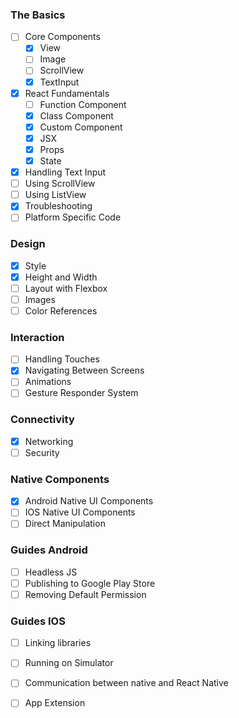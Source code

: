 ### The Basics
- [ ] Core Components
  - [x] View
  - [ ] Image
  - [ ] ScrollView
  - [x] TextInput
- [x] React Fundamentals
  - [ ] Function Component
  - [x] Class Component
  - [x] Custom Component
  - [x] JSX
  - [x] Props
  - [x] State
- [x] Handling Text Input
- [ ] Using ScrollView
- [ ] Using ListView
- [x] Troubleshooting
- [ ] Platform Specific Code
### Design
- [x] Style
- [x] Height and Width
- [ ] Layout with Flexbox
- [ ] Images
- [ ] Color References
### Interaction
- [ ] Handling Touches
- [x] Navigating Between Screens
- [ ] Animations
- [ ] Gesture Responder System
### Connectivity
- [x] Networking
- [ ] Security
### Native Components
- [x] Android Native UI Components
- [ ] IOS Native UI Components
- [ ] Direct Manipulation
### Guides Android
- [ ] Headless JS
- [ ] Publishing to Google Play Store
- [ ] Removing Default Permission
### Guides IOS
- [ ] Linking libraries
- [ ] Running on Simulator
- [ ] Communication between native and React Native
- [ ] App Extension

